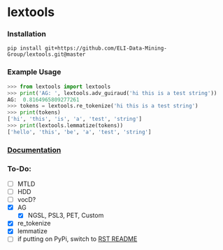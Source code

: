 # lextools

### Installation
`pip install git+https://github.com/ELI-Data-Mining-Group/lextools.git@master`
### Example Usage
```python
>>> from lextools import lextools
>>> print('AG: ', lextools.adv_guiraud('hi this is a test string'))
AG:  0.8164965809277261
>>> tokens = lextools.re_tokenize('hi this is a test string')
>>> print(tokens)
['hi', 'this', 'is', 'a', 'test', 'string']
>>> print(lextools.lemmatize(tokens))
['hello', 'this', 'be', 'a', 'test', 'string']
```


### [Documentation](docs)


### To-Do:
- [ ] MTLD
- [ ] HDD
- [ ] vocD?
- [x] AG
  - [x] NGSL, PSL3, PET, Custom
- [x] re_tokenize
- [x] lemmatize
- [ ] if putting on PyPi, switch to [RST README](https://gist.github.com/dupuy/1855764)
